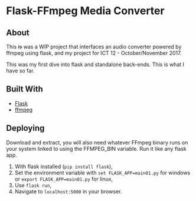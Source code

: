 # Flask-FFmpeg Media Converter

## About

This ~~is~~ was a WIP project that interfaces an audio converter powered by ffmpeg using flask, and my project for ICT 12 - October/November 2017.  

This was my first dive into flask and standalone back-ends. This is what I have so far.

## Built With

* [Flask](http://flask.pocoo.org)
* [ffmpeg](https://www.ffmpeg.org)

## Deploying

Download and extract, you will also need whatever FFmpeg binary runs on your system linked to using the FFMPEG_BIN variable. Run it like any flask app.

1. With flask installed (`pip install flask`),  
2. Set the environment variable with `set FLASK_APP=main01.py` for windows or `export FLASK_APP=main01.py` for linux,  
3. Use `flask run`,  
4. Navigate to `localhost:5000` in your browser.  
